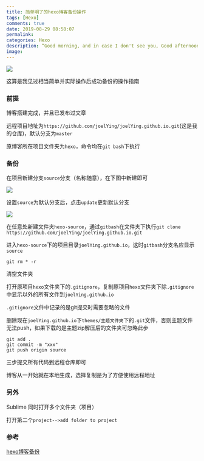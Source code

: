 ```yaml
---
title: 简单明了的hexo博客备份操作
tags: [Hexo]
comments: true
date: 2019-08-29 08:58:07
permalink:
categories: Hexo
description: “Good morning, and in case I don't see you, Good afternoon, Good evening, And good night.”
image:
---
```


<img class="joel-img" src="http://image.joelyings.com/20190829-3.jpg">

<!-- more -->

<p id="div-border-left-red">这算是我见过相当简单并实际操作后成功备份的操作指南</p>

### 前提

博客搭建完成，并且已发布过文章

远程项目地址为`https://github.com/joelYing/joelYing.github.io.git`(这是我的仓库)，默认分支为`master`

原博客所在项目文件夹为`hexo`，命令均在`git bash`下执行

### 备份

在项目新建分支`source`分支（名称随意），在下图中新建即可

![](http://image.joelyings.com/20190829-1.png)

设置`source`为默认分支后，点击`update`更新默认分支

![](http://image.joelyings.com/20190829-2.png)

在任意处新建文件夹`hexo-source`，通过`gitbash`在文件夹下执行`git clone https://github.com/joelYing/joelYing.github.io.git`

进入`hexo-source`下的项目目录`joelYing.github.io`，这时`gitbash`分支名应显示`source`

```
git rm * -r
```
清空文件夹

打开原项目`hexo`文件夹下的`.gitignore`，复制原项目`hexo`文件夹下除`.gitignore`中显示以外的所有文件到`joelYing.github.io`

`.gitignore`文件中记录的是git提交时需要忽略的文件

删除现在`joelYing.github.io`下`themes/主题文件夹`下的`.git`文件，否则主题文件无法push，如果下载的是主题zip解压后的文件夹可忽略此步

```
git add .
git commit -m "xxx"
git push origin source
```

三步提交所有代码到远程仓库即可

博客从一开始就在本地生成，选择复制是为了方便使用远程地址

### 另外

Sublime 同时打开多个文件夹（项目）

打开第二个`project-->add folder to project`

### 参考

[hexo博客备份](https://www.jianshu.com/p/f4214a85eb0e)
